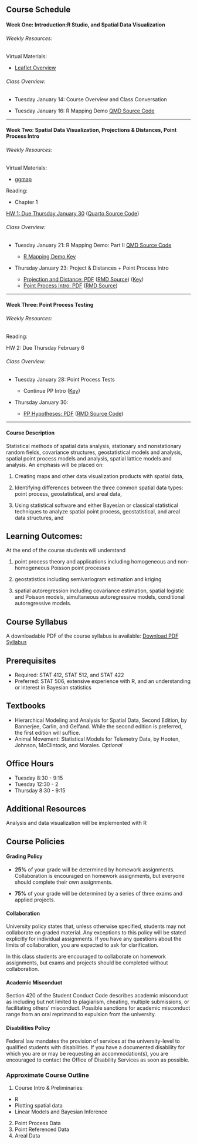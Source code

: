 ## Course Schedule


#### Week One: Introduction:R Studio, and Spatial Data Visualization

###### Weekly Resources:

Virtual Materials:
  - [Leaflet Overview](https://rstudio.github.io/leaflet/)
  

###### Class Overview:

- Tuesday January 14: Course Overview and Class Conversation

- Tuesday January 16: R Mapping Demo [QMD Source Code](https://raw.githubusercontent.com/Stat534/MappingDemo/refs/heads/main/MappingDemo.qmd)

---

#### Week Two: Spatial Data Visualization, Projections & Distances, Point Process Intro

###### Weekly Resources:

Virtual Materials:
  - [ggmap](https://cran.r-project.org/web/packages/ggmap/readme/README.html)

Reading:
  - Chapter 1

[HW 1: Due Thursday January 30](https://github.com/Stat534/HW/blob/main/HW1.md) ([Quarto Source Code](https://raw.githubusercontent.com/Stat534/HW/refs/heads/main/HW1.qmd))
  

###### Class Overview:

- Tuesday January 21: R Mapping Demo: Part II [QMD Source Code](https://raw.githubusercontent.com/Stat534/MappingDemo/refs/heads/main/MappingDemo.qmd)
  - [R Mapping Demo Key](https://raw.githubusercontent.com/Stat534/MappingDemo/refs/heads/main/MappingDemo_Key_github.qmd)

- Thursday January 23: Project & Distances + Point Process Intro
  - [Projection and Distance: PDF](https://github.com/Stat534/Lectures/blob/main/Distance_Projections.pdf) ([RMD Source](https://raw.githubusercontent.com/Stat534/Lectures/refs/heads/main/Distance_Projections.Rmd)) ([Key](https://github.com/Stat534/Lectures/blob/main/Distance_Projections_key.pdf))
  - [Point Process Intro: PDF](https://github.com/Stat534/Lectures/blob/main/PP_Intro.pdf) ([RMD Source](https://raw.githubusercontent.com/Stat534/Lectures/refs/heads/main/PP_Intro.Rmd))
 
    
---

#### Week Three: Point Process Testing

###### Weekly Resources:


Reading:

HW 2: Due Thursday February 6
  

###### Class Overview:

- Tuesday January 28: Point Process Tests
  - Continue PP Intro ([Key](https://github.com/Stat534/Lectures/blob/main/PP_Intro_Key.pdf))
    
  
- Thursday January 30:
  - [PP Hypotheses: PDF](https://github.com/Stat534/Lectures/blob/main/PP_Hyp.pdf) ([RMD Source Code](https://raw.githubusercontent.com/Stat534/Lectures/refs/heads/main/PP_Hyp.Rmd))
 
    
---

#### Course Description

Statistical methods of spatial data analysis, stationary and nonstationary random fields, covariance structures, geostatistical models and analysis, spatial point process models and analysis, spatial lattice models and analysis. An emphasis will be placed on:

1. Creating maps and other data visualization products with spatial data, 

2. Identifying differences between the three common spatial data types: point process, geostatistical, and areal data,

3. Using statistical software and either Bayesian or classical statistical techniques to analyze spatial point process, geostatistical, and areal data structures, and


## Learning Outcomes:
At the end of the course students will understand

1. point process theory and applications including homogeneous and non-homogeneous Poisson point processes

2. geostatistics including semivariogram estimation and kriging 

3. spatial autoregression including covariance estimation, spatial logistic and Poisson models, simultaneous autoregressive models, conditional autoregressive models.

## Course Syllabus

A downloadable PDF of the course syllabus is available: [Download PDF Syllabus](https://github.com/Stat534/syllabus/blob/main/STAT534.pdf)


## Prerequisites

- Required: STAT 412, STAT 512, and STAT 422
- Preferred: STAT 506, extensive experience with R, and an understanding or interest in Bayesian statistics

## Textbooks

- Hierarchical Modeling and Analysis for Spatial Data, Second Edition, by Bannerjee, Carlin, and Gelfand. While the second edition is preferred, the first edition will suffice.
- Animal Movement: Statistical Models for Telemetry Data, by Hooten, Johnson, McClintock, and Morales. _Optional_

## Office Hours

- Tuesday 8:30 - 9:15
- Tuesday 12:30 - 2
- Thursday 8:30 - 9:15

## Additional Resources
Analysis and data visualization will be implemented with R

## Course Policies

#### Grading Policy

- **25%** of your grade will be determined by homework assignments. Collaboration is encouraged on homework assignments, but everyone should complete their own assignments. 

- **75%** of your grade will be determined by a series of three exams and applied projects.


#### Collaboration
University policy states that, unless otherwise specified, students may not collaborate on graded material. Any exceptions to this policy will be stated explicitly for individual assignments. If you have any questions about the limits of collaboration, you are expected to ask for clarification.

In this class students are encouraged to collaborate on homework assignments, but exams and projects should be completed without collaboration.

####  Academic Misconduct
Section 420 of the Student Conduct Code describes academic misconduct as including but not limited to plagiarism, cheating, multiple submissions, or facilitating others’ misconduct. Possible sanctions for academic misconduct range from an oral reprimand to expulsion from the university.

#### Disabilities Policy

Federal law mandates the provision of services at the university-level to qualified students with disabilities. If you have a documented disability for which you are or may be requesting an accommodation(s), you are encouraged to contact the Office of Disability Services as soon as possible.



### Approximate Course Outline

1. Course Intro & Preliminaries:
  - R
  - Plotting spatial data
  - Linear Models and Bayesian Inference
2. Point Process Data
3. Point Referenced Data
4. Areal Data



<!---
#### Week Two: Linear Models and Bayesian Inference

##### Weekly Materials
- Suggested Reading: Hierarchical Modeling and Analysis for Spatial Data (HMASD), Chapter 5: Basics of Bayesian Inference

- Weekly Notes: [PDF](https://github.com/Stat534/CourseIntro/blob/main/LM.pdf) ([RMD Source](https://raw.githubusercontent.com/Stat534/CourseIntro/main/LM.Rmd))

###### Class Overview:
- Thursday January 16: Intro to R Studio and Leaflet. _(Interactive Demo)_
    - [Leaflet Demo](https://stat534.github.io/DataViz/) ([Download Repo](https://classroom.github.com/a/vIyJnLok))

- Tuesday January 21: Linear Models Overview

- Thursday January 23: Linear Models + Bayes Intro

---

#### Week Three: Bayes and Stan 

##### Weekly Materials
- Suggested Reading: [Gramacy: Surrogates Ch 5.1](https://bookdown.org/rbg/surrogates/chap5.html#chap5gpprior)

- Virtual Materials: [R Stan Installation Guidelines](https://github.com/stan-dev/rstan/wiki/RStan-Getting-Started)

- Weekly Notes: [PDF](https://github.com/Stat534/Bayes_Stan/blob/main/Bayes_Stan.pdf) ([RMD Source](https://github.com/Stat534/Bayes_Stan/blob/main/Bayes_Stan.Rmd))

###### Class Overview:

- Tuesday January 28: Bayes Theorem + Bayesian overview

- Thursday January 30: Visual Overview of Bayesian Analysis & Stan Demo  _(Interactive Demo)_ ([Stan Demo](https://stat534.github.io/stan_demo/)) ([Download Repo](https://classroom.github.com/a/bfUddJmO))

---

#### Week Four: Linear Algebra and Conditional Multivariate Normal

##### Weekly Materials
- [HW 1 due end of day Monday February 1](https://github.com/Stat534/Homework1/blob/main/HW1.md) ([Download Repo](https://classroom.github.com/a/X6CC6Yy7))

- Suggested Reading: [Gramacy: Surrogates Ch 5.1](https://bookdown.org/rbg/surrogates/chap5.html#chap5gpprior)

- Virtual Materials: 

- Weekly Notes: [PDF](https://github.com/Stat534/GP/blob/main/LinearAlgebraFoundations.pdf) ([Download Repo](https://github.com/Stat534/GP/blob/main/LinearAlgebraFoundations.Rmd))

###### Class Overview:

- Tuesday February 4: Linear Algebra Recap & Mathematical exploration of Multivariate Normal Distribution

- Thursday February 6: Correlated Normal Demo _(Interactive Demo)_ [Conditional Normal Demo]( https://stat534.github.io/conditionalnormal_demo/) ([Download Repo](https://classroom.github.com/a/IbT2Azly))

---

#### Week Five: Gaussian Processes and GP regression

##### Weekly Materials
- [Project 1 Proposal due end of day Monday February 8](https://stat534.github.io/Project_one/) ([Download Repo](https://classroom.github.com/a/EegbM3LV))
- [HW 2 due end of day Monday February 15](https://github.com/Stat534/homework2/blob/main/HW2.md) ([Download Repo](https://classroom.github.com/a/JE-jzwTJ))

- Suggested Reading:  HMASD Ch.1 Overview of Spatial Data Problems

- Weekly Notes: 
  - [PDF](https://github.com/Stat534/GP/blob/main/GP_Theory.pdf) ([Rmd Source](https://raw.githubusercontent.com/Stat534/GP/main/GP_Theory.Rmd))
  - [PDF (Part 2)](https://github.com/Stat534/GP/blob/main/GP_Theory2.pdf) ([RMD Source](https://raw.githubusercontent.com/Stat534/GP/main/GP_Theory2.Rmd))
  

###### Class Overview:

- Tuesday February 11: Theory of Gaussian Processes 

- Thursday February 13: GP in 2D & GP demo _(Interactive Demo)_ [GP Demo](https://stat534.github.io/GP_Demo/) ([Download Repo](https://classroom.github.com/a/kjqDRStf))

---

#### Week Six: Projections, Distance Calculations, and Spatial Graphics

##### Weekly Materials
- Project 1: Introduction,  Research Question, and Data viz due end of day Monday February 22
- [HW 3 due end of day Wednesday February 24](https://github.com/Stat534/homework_three/blob/main/HW3.md) ([Download Repo](https://classroom.github.com/a/RNzftvcT))

- Suggested Reading: HMASD Ch.2 Basics of Point Referenced Models

- Weekly Notes: 
  - [PDF](https://github.com/Stat534/Projects_Viz_Notation/blob/main/Cartography.pdf) ([RMD Source](https://raw.githubusercontent.com/Stat534/Projects_Viz_Notation/main/Cartography.Rmd))

###### Class Overview:

- Tuesday February 18: Projections and Distance Calculations

- Thursday February 20: Spatial data in R ([ggmap reference](https://github.com/dkahle/ggmap))

---

#### Week Seven: Spatial Statistics Fundamentals

##### Weekly Materials

- Suggested Reading:  HMASD Ch.2 Basics of Point Referenced Models

- Weekly Notes:  
  - [Spatial Notation and Variograms(PDF)](https://github.com/Stat534/SpatialNotation/blob/main/Notation.pdf) ([RMD Source](https://raw.githubusercontent.com/Stat534/SpatialNotation/main/Notation.Rmd))
  - [Spatial EDA: Lecture (PDF)](https://github.com/Stat534/Spatial_EDA/blob/main/SpatialEDA.pdf) ([RMD Source](https://raw.githubusercontent.com/Stat534/Spatial_EDA/main/SpatialEDA.Rmd))

###### Class Overview:

- Tuesday February 25: Stationarity and Variograms


- Thursday February 27: Fitting variograms and covariance functions & Spatial EDA: Lecture

---

#### Week Eight: Fitting Geostatistical Models

##### Weekly Materials


- Project 1: Introduction,  Research Question, and Data viz + Data Analysis due end of day Monday March 15

- [HW 4 due end of day Wednesday March 10](https://github.com/Stat534/homework_four/blob/main/HW4.md) ([Download Repo](https://classroom.github.com/a/lfKoEq5y))

###### Class Overview:

- Tuesday March 4: Spatial EDA  _[interactive demo](https://stat534.github.io/Spatial_EDA/)_ ([Download Repo](https://classroom.github.com/a/psZzmMIk)) 

- Thursday March 6: Spatial EDA _[interactive demo]_ + [Other model fitting options](https://github.com/Stat534/Other_Software/blob/main/Model-Fitting-Demo.md) ([RMD Source](https://raw.githubusercontent.com/Stat534/Other_Software/main/Model%20Fitting%20Demo.Rmd))

---


#### Week Nine: Fitting Geostatistical Models, part 2

##### Weekly Materials

- Weekly Notes: 
  - [Spatial prediction / model comparison](https://github.com/Stat534/spatial_prediction/blob/main/spatial_prediction.pdf) ([RMD Source](https://raw.githubusercontent.com/Stat534/spatial_prediction/main/spatial_prediction.Rmd))
  - [Anisotropy + other covariance structure](https://github.com/Stat534/Anisotropy/blob/main/Covariance_Anisotropy.pdf) ([RMD Source](https://raw.githubusercontent.com/Stat534/Anisotropy/main/Covariance_Anisotropy.Rmd))
  - [Spatial GLMS](https://github.com/Stat534/spatial_glms/blob/main/spatial_glms.pdf)


###### Class Overview:

- Tuesday March 11: Anisotropy + other covariance structure

- Thursday March 13: Spatial prediction / model comparison

---


#### Week X: Spring Break

##### Weekly Materials


###### Class Overview:

- Tuesday March 18: No Class
- Thursday March 20: No Class

### Areal Data

#### Week Ten: Spatial GLMS / Areal Data Intro

##### Weekly Materials

- Weekly Notes: 
  - [Spatial GLMs](https://github.com/Stat534/spatial_glms/blob/main/spatial_glms.pdf) ([RMD Source](https://raw.githubusercontent.com/Stat534/spatial_glms/main/spatial_glms.Rmd))
  - [Areal Data Intro](https://github.com/Stat534/Areal_Intro/blob/main/areal_data.pdf) ([RMD Source](https://raw.githubusercontent.com/Stat534/Areal_Intro/main/areal_data.Rmd))


###### Class Overview:

- Tueday March 25: Spatial GLMS 
  - [GLMs Video (watch first)](https://montana.techsmithrelay.com/clfE)
  - [Spatial GLMs Video](https://montana.techsmithrelay.com/EGuG)
  - Project 1: Introduction,  Research Question, and Data viz + Data Analysis due (Update existing repo)

- Thursday March 27: Spatial GLMs __interactive demo__ & Areal Data Intro 

---

#### Week Eleven: Areal Data: Intro 

##### Weekly Materials


- Weekly Notes: 
  - [Areal Data Association](https://github.com/Stat534/areal_association/blob/main/areal_association.pdf) ([RMD Source](https://raw.githubusercontent.com/Stat534/areal_association/main/areal_association.Rmd))
  - [Areal Data Modeling: Intro](https://github.com/Stat534/areal_modeling/blob/main/areal_modeling.pdf) ([RMD Source](https://raw.githubusercontent.com/Stat534/areal_modeling/main/areal_modeling.Rmd))

###### Class Overview:

- Tuesday April 1:
    
- Thursday April 3:
  
---

#### Week Twelve: Areal Data Modeling

##### Weekly Materials

- Suggested Reading: 
  - [Areal Models in Stan](https://mc-stan.org/users/documentation/case-studies/icar_stan.html)
  - _optional_ [Spatial autoregressive models for statistical inference from ecological data](https://eprints.qut.edu.au/115891/1/115891.pdf)
- Weekly Notes: 
   - [Spatial Autoregressive Models](https://github.com/Stat534/areal_modeling/blob/main/ar_models.pdf) ([RMD Source](https://raw.githubusercontent.com/Stat534/areal_modeling/main/ar_models.Rmd))
   - [Fitting AR Models](https://github.com/Stat534/areal_demo/blob/main/part2.pdf)

###### Class Overview:

- Tuesday April 8: [_interactive demo: fitting areal data models, part 1_](https://stat534.github.io/areal_demo/) ([Download Repo](https://classroom.github.com/a/E_HQB7Zf))

- Thursday April 10:

---

#### Week Thirteen: Point Process Data

##### Weekly Materials

- Suggested Reading: 
  - HMASD 8.1 - 8.3 
  - [spatstat overview](https://cran.r-project.org/web/packages/spatstat/vignettes/getstart.pdf)

- Weekly Notes:
  - [Point Process Intro](https://github.com/Stat534/pp_intro/blob/main/PP_Intro.pdf) ([RMD Source](https://raw.githubusercontent.com/Stat534/pp_intro/main/PP_Intro.Rmd))

###### Class Overview:

- Tuesday April 15:

- Thursday April 17: __asynchronous virtual class: spatstat overview__
  - [spatstat intro](https://github.com/Stat534/spatstat_intro/blob/main/spatstat_demo.md) ([Video Overview](https://montana.techsmithrelay.com/xbDF)) 

---


#### Week Fourteen: 

##### Weekly Materials

- Suggested Reading: 

- Weekly Notes: 
  - [Point Process Test Statistics](https://github.com/Stat534/pp_intro/blob/main/PP_Hyp.pdf) ([RMD Source](https://raw.githubusercontent.com/Stat534/pp_intro/main/PP_Hyp.Rmd))
  - [K statistic](https://github.com/Stat534/pp_intro/blob/main/k.pdf) ([RMD Source](https://raw.githubusercontent.com/Stat534/pp_intro/main/k.Rmd))
  -  [NHPP](https://github.com/Stat534/pp_modeling/blob/main/NHPP.pdf) ([RMD Source](https://raw.githubusercontent.com/Stat534/pp_modeling/main/NHPP.Rmd))
 

###### Class Overview:

- Tuesday April 22: 

- Thursday April 24

---


#### Week Fifteen: 

##### Weekly Materials

- Weekly Notes: 
  - [PP Modeling](https://github.com/Stat534/pp_modeling/blob/main/spatstat2.pdf) ([RMD Source Code](https://raw.githubusercontent.com/Stat534/pp_modeling/main/spatstat2.Rmd)) 
  - [LGCP Demo](https://github.com/Stat534/pp_modeling/blob/main/lgcp_demo.md)

###### Class Overview:

- Tuesday April 29: 

- Thursday April 31: 

---


#### Week Sixteen: 
 

###### Class Overview:

- Tuesday May 6, 10 - 11:50 Final Exam

---
-->
